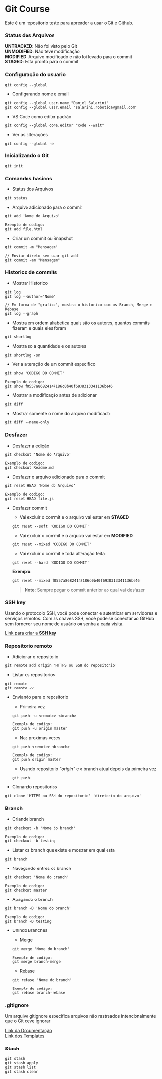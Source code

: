 # Git Course
Este é um repositorio teste para aprender a usar o Git e Github.

### Status dos Arquivos
**UNTRACKED**: Não foi visto pelo Git  
**UNMODIFIED**: Não teve modificação  
**MODIFIED**: Arquivo modificado e não foi levado para o commit  
**STAGED**: Esta pronto para o commit

### Configuração do usuario
```
git config --global
```

* Configurando nome e email
```
git config --global user.name "Daniel Salarini"  
git config --global user.email "salarini.robotica@gmail.com"
```

* VS Code como editor padrão
```
git config --global core.editor "code --wait" 
```

* Ver as alterações  
```
git config --global -e
```

### Inicializando o Git
```
git init
```

### Comandos basicos

* Status dos Arquivos  
```
git status
```

* Arquivo adicionado para o commit  
```
git add 'Nome do Arquivo'

Exemplo de codigo:
git add file.html
```

* Criar um commit ou Snapshot
```  
git commit -m "Mensagem"

// Enviar direto sem usar git add
git commit -am "Mensagem"
```

### Historico de commits

* Mostrar Historico
```
git log  
git log --author="Nome"  

// Em forma de "grafico", mostra o historico com os Branch, Merge e Rebase
git log --graph
```

* Mostra em ordem alfabetica quais são os autores, quantos commits fizeram e quais eles foram  
```
git shortlog
```

* Mostra so a quantidade e os autores
```  
git shortlog -sn
```

* Ver a alteração de um commit especifico  
```
git show 'CODIGO DO COMMIT'

Exemplo de codigo:
git show f0557a86824147186c0b40f6938313341136be46
```

* Mostrar a modificação antes de adicionar  
```
git diff
```

* Mostrar somente o nome do arquivo modificado  
```
git diff --name-only
```

### Desfazer

* Desfazer a edição  
```
git checkout 'Nome do Arquivo'

Exemplo de codigo:
git checkout Readme.md
```

* Desfazer o arquivo adicionado para o commit  
```
git reset HEAD 'Nome do Arquivo'

Exemplo de codigo:
git reset HEAD file.js
```

* Desfazer commit 

    * Vai excluir o commit e o arquivo vai estar em **STAGED**  
    ```
    git reset --soft 'CODIGO DO COMMIT'
    ```

    * Vai excluir o commit e o arquivo vai estar em **MODIFIED** 
    ```
    git reset --mixed 'CODIGO DO COMMIT'
    ```

    * Vai excluir o commit e toda alteração feita 
    ```
    git reset --hard 'CODIGO DO COMMIT'  
    ```

    **Exemplo**:
    ```
    git reset --mixed f0557a86824147186c0b40f6938313341136be46
    ```

    > **Note**: Sempre pegar o commit anterior ao qual vai desfazer

### SSH key
Usando o protocolo SSH, você pode conectar e autenticar em servidores e serviços remotos. Com as chaves SSH, você pode se conectar ao GitHub sem fornecer seu nome de usuário ou senha a cada visita.

[Link para criar a **SSH key**](https://help.github.com/en/github/authenticating-to-github/connecting-to-github-with-ssh)

### Repositorio remoto

* Adicionar o repositorio
```
git remote add origin 'HTTPS ou SSH do repositorio'
```

* Listar os repositorios
```
git remote
git remote -v
```

* Enviando para o repositorio

    * Primeira vez
    ```
    git push -u <remote> <branch>

    Exemplo de codigo:
    git push -u origin master
    ```

    * Nas proximas vezes
    ```
    git push <remote> <branch>

    Exemplo de codigo:
    git push origin master
    ```

    * Usando repositorio _"origin"_ e o branch atual depois da primeira vez
    ```
    git push
    ```

* Clonando repositorios
```
git clone 'HTTPS ou SSH do repositorio' 'diretorio do arquivo'
```

### Branch

* Criando branch
```
git checkout -b 'Nome do branch'

Exemplo de codigo:
git checkout -b testing
```

* Listar os branch que existe e mostrar em qual esta
```
git branch
```

* Navegando entres os branch
```
git checkout 'Nome do branch'

Exemplo de codigo:
git checkout master
```

* Apagando o branch
```
git branch -D 'Nome do branch'

Exemplo de codigo:
git branch -D testing
```
* Unindo Branches

    * Merge
    ```
    git merge 'Nome do branch'

    Exemplo de codigo:
    git merge branch-merge
    ```

    * Rebase
    ```
    git rebase 'Nome do branch'

    Exemplo de codigo:
    git rebase branch-rebase
    ```

### .gitignore

Um arquivo gitignore especifica arquivos não rastreados intencionalmente que o Git deve ignorar

[Link da Documentação](https://git-scm.com/docs/gitignore)  
[Link dos Templates](https://github.com/github/gitignore)

### Stash
```
git stash
git stash apply
git stash list
git stash clear
```